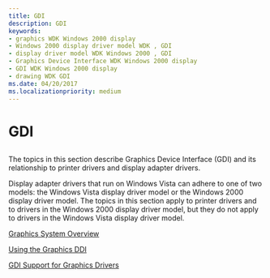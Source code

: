 ```yaml
---
title: GDI
description: GDI
keywords:
- graphics WDK Windows 2000 display
- Windows 2000 display driver model WDK , GDI
- display driver model WDK Windows 2000 , GDI
- Graphics Device Interface WDK Windows 2000 display
- GDI WDK Windows 2000 display
- drawing WDK GDI
ms.date: 04/20/2017
ms.localizationpriority: medium
---
```


# GDI


## <span id="ddk_gdi_gg"></span><span id="DDK_GDI_GG"></span>


The topics in this section describe Graphics Device Interface (GDI) and its relationship to printer drivers and display adapter drivers.

Display adapter drivers that run on Windows Vista can adhere to one of two models: the Windows Vista display driver model or the Windows 2000 display driver model. The topics in this section apply to printer drivers and to drivers in the Windows 2000 display driver model, but they do not apply to drivers in the Windows Vista display driver model.

[Graphics System Overview](graphics-system-overview.md)

[Using the Graphics DDI](using-the-graphics-ddi.md)

[GDI Support for Graphics Drivers](gdi-support-for-graphics-drivers.md)

 

 





